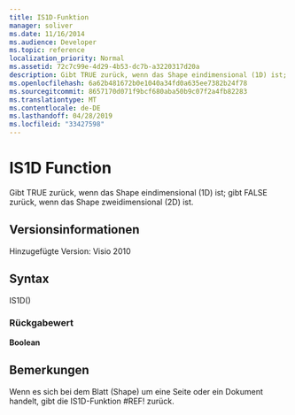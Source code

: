 ```yaml
---
title: IS1D-Funktion
manager: soliver
ms.date: 11/16/2014
ms.audience: Developer
ms.topic: reference
localization_priority: Normal
ms.assetid: 72c7c99e-4d29-4b53-dc7b-a3220317d20a
description: Gibt TRUE zurück, wenn das Shape eindimensional (1D) ist; gibt FALSE zurück, wenn das Shape zweidimensional (2D) ist.
ms.openlocfilehash: 6a62b481672b0e1040a34fd0a635ee7382b24f78
ms.sourcegitcommit: 8657170d071f9bcf680aba50b9c07f2a4fb82283
ms.translationtype: MT
ms.contentlocale: de-DE
ms.lasthandoff: 04/28/2019
ms.locfileid: "33427598"
---
```

# <a name="is1d-function"></a>IS1D Function

Gibt TRUE zurück, wenn das Shape eindimensional (1D) ist; gibt FALSE zurück, wenn das Shape zweidimensional (2D) ist.
  
## <a name="version-information"></a>Versionsinformationen

Hinzugefügte Version: Visio 2010
 
  
## <a name="syntax"></a>Syntax

IS1D()
  
### <a name="return-value"></a>Rückgabewert

 **Boolean**
  
## <a name="remarks"></a>Bemerkungen

Wenn es sich bei dem Blatt (Shape) um eine Seite oder ein Dokument handelt, gibt die IS1D-Funktion #REF! zurück.
  

